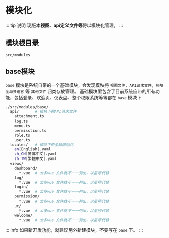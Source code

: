 # 模块化

::: tip 说明
现版本**视图、api定义文件等**将以模块化管理。
:::

## 模块根目录

`src/modules`

## base模块

`base` 模块是系统自带的一个基础模块，会发现模块将 `视图文件`，`API请求文件`，`模块全局多语言` 等 `其他文件` 归类存放管理。
基础模块里包含了目前系统自带的所有功能，包括登录、欢迎页、仪表盘、整个权限系统等等都在 `base` 模块下
```bash
./src/modules/base/
  api/       # 模块下的API请求文件
    attachment.ts
    log.ts
    menu.ts
    permisstion.ts
    role.ts
    user.ts
  locales/   # 模块下的全局国际化
    en[English].yaml
    zh_CN[简体中文].yaml
    zh_TW[繁體中文].yaml
  views/
    dashboard/  
      *.vue  # 太多vue 文件就不一一列出，以星号代替
    log/
      *.vue  # 太多vue 文件就不一一列出，以星号代替
    login/
      *.vue  # 太多vue 文件就不一一列出，以星号代替
    permission/
      *.vue  # 太多vue 文件就不一一列出，以星号代替
    uc/
      *.vue  # 太多vue 文件就不一一列出，以星号代替
    welcome/
      *.vue  # 太多vue 文件就不一一列出，以星号代替
```

::: info 
如果新开发功能，就建议另外新建模块，不要写在 `base` 下。
:::
